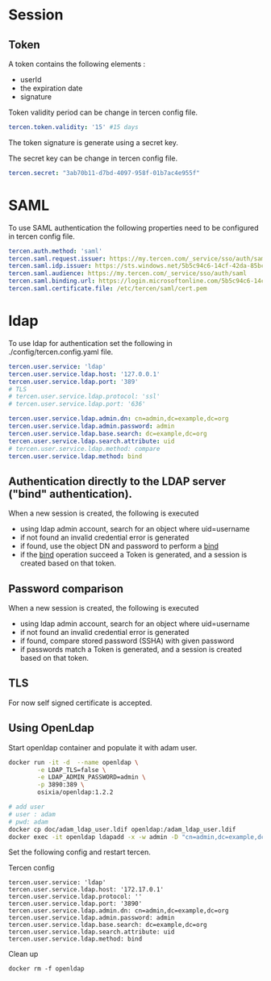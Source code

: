 # Session

## Token

A token contains the following elements : 
 - userId
 - the expiration date
 - signature
 
Token validity period can be change in tercen config file.

```yaml
tercen.token.validity: '15' #15 days
```
The token signature is generate using a secret key.

The secret key can be change in tercen config file.
```yaml
tercen.secret: "3ab70b11-d7bd-4097-958f-01b7ac4e955f"
```

# SAML

To use SAML authentication the following properties need to be configured in tercen config file.

```yaml
tercen.auth.method: 'saml'
tercen.saml.request.issuer: https://my.tercen.com/_service/sso/auth/saml
tercen.saml.idp.issuer: https://sts.windows.net/5b5c94c6-14cf-42da-85bc-4e08722b253b/
tercen.saml.audience: https://my.tercen.com/_service/sso/auth/saml
tercen.saml.binding.url: https://login.microsoftonline.com/5b5c94c6-14cf-42da-85bc-4e08722b253b/saml2
tercen.saml.certificate.file: /etc/tercen/saml/cert.pem
```

# ldap

To use ldap for authentication set the following in ./config/tercen.config.yaml file.

```yaml
tercen.user.service: 'ldap'
tercen.user.service.ldap.host: '127.0.0.1'
tercen.user.service.ldap.port: '389'
# TLS
# tercen.user.service.ldap.protocol: 'ssl'
# tercen.user.service.ldap.port: '636'

tercen.user.service.ldap.admin.dn: cn=admin,dc=example,dc=org
tercen.user.service.ldap.admin.password: admin
tercen.user.service.ldap.base.search: dc=example,dc=org
tercen.user.service.ldap.search.attribute: uid
# tercen.user.service.ldap.method: compare
tercen.user.service.ldap.method: bind
```
## Authentication directly to the LDAP server ("bind" authentication).

When a new session is created, the following is executed
- using ldap admin account, search for an object where uid=username
- if not found an invalid credential error is generated
- if found, use the object DN and password to perform a [bind](https://ldap.com/the-ldap-bind-operation/)
- if the [bind](https://ldap.com/the-ldap-bind-operation/) operation succeed a Token is generated,
 and a session is created based on that token.
  
## Password comparison

When a new session is created, the following is executed
- using ldap admin account, search for an object where uid=username
- if not found an invalid credential error is generated
- if found, compare stored password (SSHA) with given password
- if passwords match a Token is generated, and a session is created based on that token.

## TLS

For now self signed certificate is accepted.

## Using OpenLdap

Start openldap container and populate it with adam user.

```bash
docker run -it -d  --name openldap \
        -e LDAP_TLS=false \
        -e LDAP_ADMIN_PASSWORD=admin \
        -p 3890:389 \
        osixia/openldap:1.2.2

# add user
# user : adam
# pwd: adam
docker cp doc/adam_ldap_user.ldif openldap:/adam_ldap_user.ldif
docker exec -it openldap ldapadd -x -w admin -D "cn=admin,dc=example,dc=org" -f /adam_ldap_user.ldif
```

Set the following config and restart tercen.

Tercen config

```shell
tercen.user.service: 'ldap'
tercen.user.service.ldap.host: '172.17.0.1'
tercen.user.service.ldap.protocol: ''
tercen.user.service.ldap.port: '3890'
tercen.user.service.ldap.admin.dn: cn=admin,dc=example,dc=org
tercen.user.service.ldap.admin.password: admin
tercen.user.service.ldap.base.search: dc=example,dc=org
tercen.user.service.ldap.search.attribute: uid
tercen.user.service.ldap.method: bind
```

Clean up

```shell
docker rm -f openldap
```